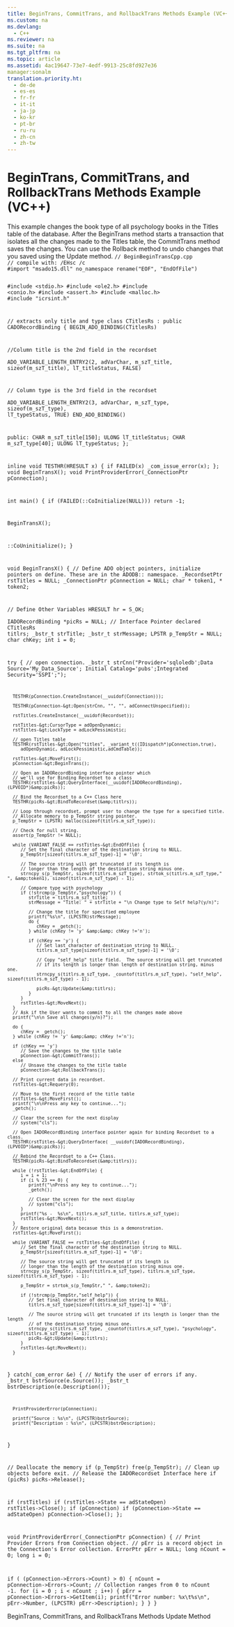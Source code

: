 ```yaml
---
title: BeginTrans, CommitTrans, and RollbackTrans Methods Example (VC++)
ms.custom: na
ms.devlang: 
  - C++
ms.reviewer: na
ms.suite: na
ms.tgt_pltfrm: na
ms.topic: article
ms.assetid: 4ac19647-73e7-4edf-9913-25c8fd927e36
manager:sonalm
translation.priority.ht: 
  - de-de
  - es-es
  - fr-fr
  - it-it
  - ja-jp
  - ko-kr
  - pt-br
  - ru-ru
  - zh-cn
  - zh-tw
---
```

# BeginTrans, CommitTrans, and RollbackTrans Methods Example (VC++)
<?xml version="1.0" encoding="utf-8"?>
<developerReferenceWithoutSyntaxDocument xmlns="http://ddue.schemas.microsoft.com/authoring/2003/5" xmlns:xlink="http://www.w3.org/1999/xlink" xmlns:xsi="http://www.w3.org/2001/XMLSchema-instance" xsi:schemaLocation="http://ddue.schemas.microsoft.com/authoring/2003/5 http://dduestorage.blob.core.windows.net/ddueschema/developer.xsd">
  <introduction>
    <para>This example changes the book type of all psychology books in the <legacyBold><legacyItalic>Titles</legacyItalic></legacyBold> table of the database. After the <legacyLink xlink:href="d4683472-4120-4236-8640-fa9ae289e23e">BeginTrans</legacyLink> method starts a transaction that isolates all the changes made to the <legacyBold><legacyItalic>Titles</legacyItalic></legacyBold> table, the <legacyLink xlink:href="d4683472-4120-4236-8640-fa9ae289e23e">CommitTrans</legacyLink> method saves the changes. You can use the <legacyLink xlink:href="d4683472-4120-4236-8640-fa9ae289e23e">Rollback</legacyLink> method to undo changes that you saved using the <legacyLink xlink:href="6b2a9c31-1a7e-40db-8a53-30720d0f6cc1">Update</legacyLink> method.</para>
  </introduction>
  <codeExample>
    <code>// BeginBeginTransCpp.cpp
// compile with: /EHsc /c
#import "msado15.dll" no_namespace rename("EOF", "EndOfFile")

#include &lt;stdio.h&gt;
#include &lt;ole2.h&gt;
#include &lt;conio.h&gt;
#include &lt;assert.h&gt;
#include &lt;malloc.h&gt;
#include "icrsint.h"

// extracts only title and type 
class CTitlesRs : public CADORecordBinding {
   BEGIN_ADO_BINDING(CTitlesRs)

   //Column title is the 2nd field in the recordset  
   ADO_VARIABLE_LENGTH_ENTRY2(2, adVarChar, m_szT_title, sizeof(m_szT_title), lT_titleStatus, FALSE)

   // Column type is the 3rd field in the recordset  
   ADO_VARIABLE_LENGTH_ENTRY2(3, adVarChar, m_szT_type, sizeof(m_szT_type), lT_typeStatus, TRUE)
   END_ADO_BINDING()

public:
   CHAR m_szT_title[150];
   ULONG lT_titleStatus;
   CHAR m_szT_type[40];
   ULONG lT_typeStatus;
};

inline void TESTHR(HRESULT x) { if FAILED(x) _com_issue_error(x); };
void BeginTransX();
void PrintProviderError(_ConnectionPtr pConnection);

int main() {
   if (FAILED(::CoInitialize(NULL)))
      return -1;

   BeginTransX();

   ::CoUninitialize();
}

void BeginTransX() {
   // Define ADO object pointers, initialize pointers on define.  These are in the ADODB::  namespace.
   _RecordsetPtr rstTitles = NULL;
   _ConnectionPtr pConnection = NULL;
   char * token1, * token2;

   // Define Other Variables
   HRESULT hr = S_OK;  
   IADORecordBinding *picRs = NULL;   // Interface Pointer declared
   CTitlesRs titlrs;
   _bstr_t strTitle; 
   _bstr_t strMessage;
   LPSTR p_TempStr = NULL;
   char chKey;
   int i = 0;

   try {
      // open connection.
      _bstr_t strCnn("Provider='sqloledb';Data Source='My_Data_Source'; Initial Catalog='pubs';Integrated Security='SSPI';");

      TESTHR(pConnection.CreateInstance(__uuidof(Connection)));

      TESTHR(pConnection-&gt;Open(strCnn, "", "", adConnectUnspecified));

      rstTitles.CreateInstance(__uuidof(Recordset));  

      rstTitles-&gt;CursorType = adOpenDynamic;
      rstTitles-&gt;LockType = adLockPessimistic;

      // open Titles table
      TESTHR(rstTitles-&gt;Open("titles", _variant_t((IDispatch*)pConnection,true),
         adOpenDynamic, adLockPessimistic,adCmdTable));

      rstTitles-&gt;MoveFirst();
      pConnection-&gt;BeginTrans();

      // Open an IADORecordBinding interface pointer which 
      // we'll use for Binding Recordset to a class
      TESTHR(rstTitles-&gt;QueryInterface(__uuidof(IADORecordBinding), (LPVOID*)&amp;picRs));

      // Bind the Recordset to a C++ Class here    
      TESTHR(picRs-&gt;BindToRecordset(&amp;titlrs));

      // Loop through recordset, prompt user to change the type for a specified title.
      // Allocate memory to p_TempStr string pointer.
      p_TempStr = (LPSTR) malloc(sizeof(titlrs.m_szT_type));

      // Check for null string.
      assert(p_TempStr != NULL);

      while (VARIANT_FALSE == rstTitles-&gt;EndOfFile) {
         // Set the final character of the destination string to NULL.
         p_TempStr[sizeof(titlrs.m_szT_type)-1] = '\0';

         // The source string will get truncated if its length is 
         // longer than the length of the destination string minus one.
         strncpy_s(p_TempStr, sizeof(titlrs.m_szT_type), strtok_s(titlrs.m_szT_type," ", &amp;token1), sizeof(titlrs.m_szT_type) - 1);

         // Compare type with psychology
         if (!strcmp(p_TempStr,"psychology")) { 
            strTitle = titlrs.m_szT_title;
            strMessage = "Title: " + strTitle + "\n Change type to Self help?(y/n)";

            // Change the title for specified employee
            printf("%s\n", (LPCSTR)strMessage);
            do {
               chKey = _getch();
            } while (chKey != 'y' &amp;&amp; chKey !='n');

            if (chKey == 'y') {
               // Set last character of destination string to NULL.
               titlrs.m_szT_type[sizeof(titlrs.m_szT_type)-1] = '\0';

               // Copy "self_help" title field.  The source string will get truncated 
               // if its length is longer than length of destination string, minus one.
               strncpy_s(titlrs.m_szT_type, _countof(titlrs.m_szT_type), "self_help", sizeof(titlrs.m_szT_type) - 1);

               picRs-&gt;Update(&amp;titlrs);
            }
         }
         rstTitles-&gt;MoveNext();
      }
      // Ask if the User wants to commit to all the changes made above
      printf("\n\n Save all changes(y/n)?");

      do {
         chKey = _getch();
      } while (chKey != 'y' &amp;&amp; chKey !='n');

      if (chKey == 'y')
         // Save the changes to the title table
         pConnection-&gt;CommitTrans();
      else
         // Unsave the changes to the title table
         pConnection-&gt;RollbackTrans();

      // Print current data in recordset.
      rstTitles-&gt;Requery(0);

      // Move to the first record of the title table
      rstTitles-&gt;MoveFirst();
      printf("\n\nPress any key to continue...");
      _getch();

      // Clear the screen for the next display   
      // system("cls"); 

      // Open IADORecordBinding interface pointer again for binding Recordset to a class.
      TESTHR(rstTitles-&gt;QueryInterface( __uuidof(IADORecordBinding), (LPVOID*)&amp;picRs));

      // Rebind the Recordset to a C++ Class.
      TESTHR(picRs-&gt;BindToRecordset(&amp;titlrs));

      while (!rstTitles-&gt;EndOfFile) {
         i = i + 1;
         if (i % 23 == 0) {
            printf("\nPress any key to continue...");
            _getch();

            // Clear the screen for the next display
            // system("cls"); 
         }
         printf("%s -  %s\n", titlrs.m_szT_title, titlrs.m_szT_type);
         rstTitles-&gt;MoveNext();
      }
      // Restore original data becasue this is a demonstration.
      rstTitles-&gt;MoveFirst();

      while (VARIANT_FALSE == rstTitles-&gt;EndOfFile) {
         // Set the final character of the destination string to NULL.
         p_TempStr[sizeof(titlrs.m_szT_type)-1] = '\0';

         // The source string will get truncated if its length is 
         // longer than the length of the destination string minus one.
         strncpy_s(p_TempStr, sizeof(titlrs.m_szT_type), titlrs.m_szT_type, sizeof(titlrs.m_szT_type) - 1);

         p_TempStr = strtok_s(p_TempStr," ", &amp;token2);

         if (!strcmp(p_TempStr,"self_help")) {
            // Set final character of destination string to NULL.
            titlrs.m_szT_type[sizeof(titlrs.m_szT_type)-1] = '\0';

            // The source string will get truncated if its length is longer than the length 
            // of the destination string minus one.
            strncpy_s(titlrs.m_szT_type, _countof(titlrs.m_szT_type), "psychology", sizeof(titlrs.m_szT_type) - 1);
            picRs-&gt;Update(&amp;titlrs);
         }
         rstTitles-&gt;MoveNext();  
      }
   }
   catch(_com_error &amp;e) {
      // Notify the user of errors if any.
      _bstr_t bstrSource(e.Source());
      _bstr_t bstrDescription(e.Description());

      PrintProviderError(pConnection);

      printf("Source : %s\n", (LPCSTR)bstrSource);
      printf("Description : %s\n", (LPCSTR)bstrDescription);
   }

   // Deallocate the memory
   if (p_TempStr)
      free(p_TempStr);
   // Clean up objects before exit.
   // Release the IADORecordset Interface here
   if (picRs)
      picRs-&gt;Release();

   if (rstTitles)
      if (rstTitles-&gt;State == adStateOpen)
         rstTitles-&gt;Close();
   if (pConnection)
      if (pConnection-&gt;State == adStateOpen)
         pConnection-&gt;Close();
};

void PrintProviderError(_ConnectionPtr pConnection) {
   // Print Provider Errors from Connection object.
   // pErr is a record object in the Connection's Error collection.
   ErrorPtr pErr = NULL;
   long nCount = 0;
   long i = 0;

   if ( (pConnection-&gt;Errors-&gt;Count) &gt; 0) {
      nCount = pConnection-&gt;Errors-&gt;Count;
      // Collection ranges from 0 to nCount -1.
      for (i = 0 ; i &lt; nCount ; i++) {
         pErr = pConnection-&gt;Errors-&gt;GetItem(i);
         printf("Error number: %x\t%s\n", pErr-&gt;Number, (LPCSTR) pErr-&gt;Description);
      }
   }
}</code>
  </codeExample>
  <relatedTopics>
<link xlink:href="d4683472-4120-4236-8640-fa9ae289e23e">BeginTrans, CommitTrans, and RollbackTrans Methods</link>
<link xlink:href="6b2a9c31-1a7e-40db-8a53-30720d0f6cc1">Update Method</link>
</relatedTopics>
</developerReferenceWithoutSyntaxDocument>